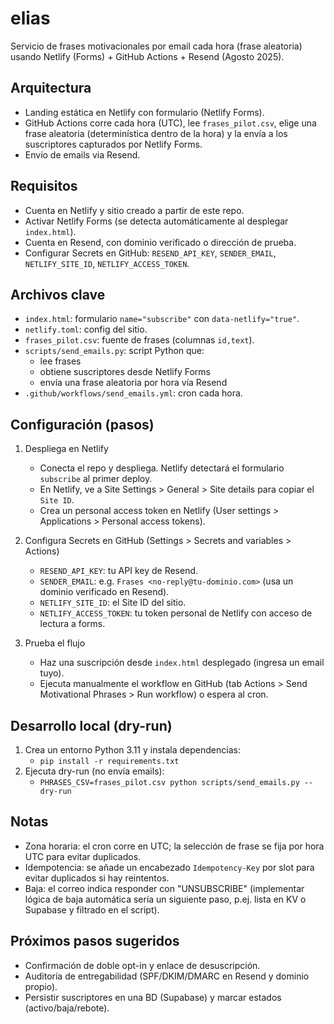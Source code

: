 # elias

Servicio de frases motivacionales por email cada hora (frase aleatoria) usando Netlify (Forms) + GitHub Actions + Resend (Agosto 2025).

## Arquitectura

- Landing estática en Netlify con formulario (Netlify Forms).
- GitHub Actions corre cada hora (UTC), lee `frases_pilot.csv`, elige una frase aleatoria (determinística dentro de la hora) y la envía a los suscriptores capturados por Netlify Forms.
- Envío de emails via Resend.

## Requisitos

- Cuenta en Netlify y sitio creado a partir de este repo.
- Activar Netlify Forms (se detecta automáticamente al desplegar `index.html`).
- Cuenta en Resend, con dominio verificado o dirección de prueba.
- Configurar Secrets en GitHub: `RESEND_API_KEY`, `SENDER_EMAIL`, `NETLIFY_SITE_ID`, `NETLIFY_ACCESS_TOKEN`.

## Archivos clave

- `index.html`: formulario `name="subscribe"` con `data-netlify="true"`.
- `netlify.toml`: config del sitio.
- `frases_pilot.csv`: fuente de frases (columnas `id,text`).
- `scripts/send_emails.py`: script Python que:
  - lee frases
  - obtiene suscriptores desde Netlify Forms
  - envía una frase aleatoria por hora vía Resend
- `.github/workflows/send_emails.yml`: cron cada hora.

## Configuración (pasos)

1. Despliega en Netlify

   - Conecta el repo y despliega. Netlify detectará el formulario `subscribe` al primer deploy.
   - En Netlify, ve a Site Settings > General > Site details para copiar el `Site ID`.
   - Crea un personal access token en Netlify (User settings > Applications > Personal access tokens).

2. Configura Secrets en GitHub (Settings > Secrets and variables > Actions)

   - `RESEND_API_KEY`: tu API key de Resend.
   - `SENDER_EMAIL`: e.g. `Frases <no-reply@tu-dominio.com>` (usa un dominio verificado en Resend).
   - `NETLIFY_SITE_ID`: el Site ID del sitio.
   - `NETLIFY_ACCESS_TOKEN`: tu token personal de Netlify con acceso de lectura a forms.

3. Prueba el flujo
   - Haz una suscripción desde `index.html` desplegado (ingresa un email tuyo).
   - Ejecuta manualmente el workflow en GitHub (tab Actions > Send Motivational Phrases > Run workflow) o espera al cron.

## Desarrollo local (dry-run)

1. Crea un entorno Python 3.11 y instala dependencias:
   - `pip install -r requirements.txt`
2. Ejecuta dry-run (no envía emails):
   - `PHRASES_CSV=frases_pilot.csv python scripts/send_emails.py --dry-run`

## Notas

- Zona horaria: el cron corre en UTC; la selección de frase se fija por hora UTC para evitar duplicados.
- Idempotencia: se añade un encabezado `Idempotency-Key` por slot para evitar duplicados si hay reintentos.
- Baja: el correo indica responder con "UNSUBSCRIBE" (implementar lógica de baja automática sería un siguiente paso, p.ej. lista en KV o Supabase y filtrado en el script).

## Próximos pasos sugeridos

- Confirmación de doble opt-in y enlace de desuscripción.
- Auditoría de entregabilidad (SPF/DKIM/DMARC en Resend y dominio propio).
- Persistir suscriptores en una BD (Supabase) y marcar estados (activo/baja/rebote).
